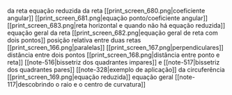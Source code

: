 
da reta
	equação reduzida da reta
		[[print_screen_680.png|coeficiente angular]]
		[[print_screen_681.png|equação ponto/coeficiente angular]]
		[[print_screen_683.png|reta horizontal e quando não há equação reduzida]]
	equação geral da reta
		[[print_screen_682.png|equação geral de reta com dois pontos]]
	posição relativa entre duas retas
		[[print_screen_166.png|paralelas]]
		[[print_screen_167.png|perpendiculares]]
	distância entre dois pontos
	[[print_screen_168.png|distância entre ponto e reta]]
	[[note-516|bissetriz dos quadrantes impares]] e [[note-517|bissetriz dos quadrantes pares]]
		[[note-328|exemplo de aplicação]]
da circuferência
	[[print_screen_169.png|equação reduzida]]
	equação geral
	[[note-117|descobrindo o raio e o centro de curvatura]]